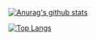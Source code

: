 [![Anurag's github stats](https://github-readme-stats.vercel.app/api?username=phlzy&hide=commits,prs)](https://github.com/anuraghazra/github-readme-stats)

[![Top Langs](https://github-readme-stats.vercel.app/api/top-langs/?username=phlzy&layout=compact)](https://github.com/anuraghazra/github-readme-stats)

<!--
**phlzy/phlzy** is a ✨ _special_ ✨ repository because its `README.md` (this file) appears on your GitHub profile.

Here are some ideas to get you started:

- 🔭 I’m currently working on ...
- 🌱 I’m currently learning ...
- 👯 I’m looking to collaborate on ...
- 🤔 I’m looking for help with ...
- 💬 Ask me about ...
- 📫 How to reach me: ...
- 😄 Pronouns: ...
- ⚡ Fun fact: ...
-->
